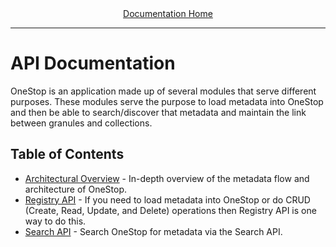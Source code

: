 <div align="center"><a href="/onestop/">Documentation Home</a></div>
<hr>

# API Documentation
 OneStop is an application made up of several modules that serve different purposes. These modules serve the purpose to load metadata into OneStop and then be able to search/discover that metadata and maintain the link between granules and collections.

## Table of Contents
- [Architectural Overview](architectural-overview) - In-depth overview of the metadata flow and architecture of OneStop.
- [Registry API](registry-api) - If you need to load metadata into OneStop or do CRUD (Create, Read, Update, and Delete) operations then Registry API is one way to do this. 
- [Search API](search-api) - Search OneStop for metadata via the Search API.

